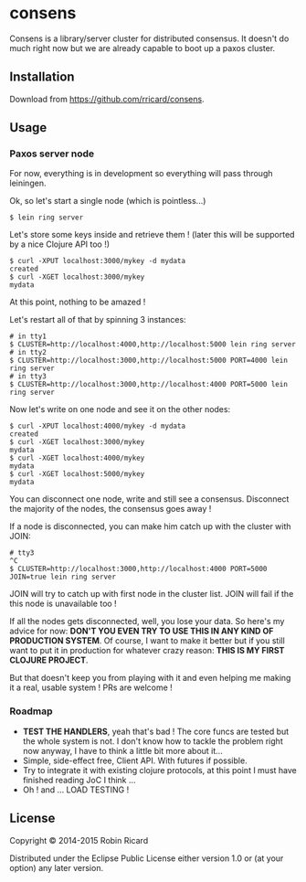 # consens

Consens is a library/server cluster for distributed consensus. It doesn't do much right now but we are already capable to boot up a paxos cluster.

## Installation

Download from https://github.com/rricard/consens.

## Usage

### Paxos server node

For now, everything is in development so everything will pass through leiningen.

Ok, so let's start a single node (which is pointless...)

    $ lein ring server

Let's store some keys inside and retrieve them ! (later this will be supported by a nice Clojure API too !)

    $ curl -XPUT localhost:3000/mykey -d mydata
    created
    $ curl -XGET localhost:3000/mykey
    mydata

At this point, nothing to be amazed !

Let's restart all of that by spinning 3 instances:

    # in tty1
    $ CLUSTER=http://localhost:4000,http://localhost:5000 lein ring server
    # in tty2
    $ CLUSTER=http://localhost:3000,http://localhost:5000 PORT=4000 lein ring server
    # in tty3
    $ CLUSTER=http://localhost:3000,http://localhost:4000 PORT=5000 lein ring server

Now let's write on one node and see it on the other nodes:

    $ curl -XPUT localhost:4000/mykey -d mydata
    created
    $ curl -XGET localhost:3000/mykey
    mydata
    $ curl -XGET localhost:4000/mykey
    mydata
    $ curl -XGET localhost:5000/mykey
    mydata

You can disconnect one node, write and still see a consensus. Disconnect the majority of the nodes, the consensus goes away !

If a node is disconnected, you can make him catch up with the cluster with JOIN:

    # tty3
    ^C
    $ CLUSTER=http://localhost:3000,http://localhost:4000 PORT=5000 JOIN=true lein ring server

JOIN will try to catch up with first node in the cluster list. JOIN will fail if the this node is unavailable too !

If all the nodes gets disconnected, well, you lose your data. So here's my advice for now: **DON'T YOU EVEN TRY TO USE THIS IN ANY KIND OF PRODUCTION SYSTEM**. Of course, I want to make it better but if you still want to put it in production for whatever crazy reason: **THIS IS MY FIRST CLOJURE PROJECT**.

But that doesn't keep you from playing with it and even helping me making it a real, usable system ! PRs are welcome !

### Roadmap

- **TEST THE HANDLERS**, yeah that's bad ! The core funcs are tested but the whole system is not. I don't know how to tackle the problem right now anyway, I have to think a little bit more about it...
- Simple, side-effect free, Client API. With futures if possible.
- Try to integrate it with existing clojure protocols, at this point I must have finished reading JoC I think ...
- Oh ! and ... LOAD TESTING !

## License

Copyright © 2014-2015 Robin Ricard

Distributed under the Eclipse Public License either version 1.0 or (at
your option) any later version.
